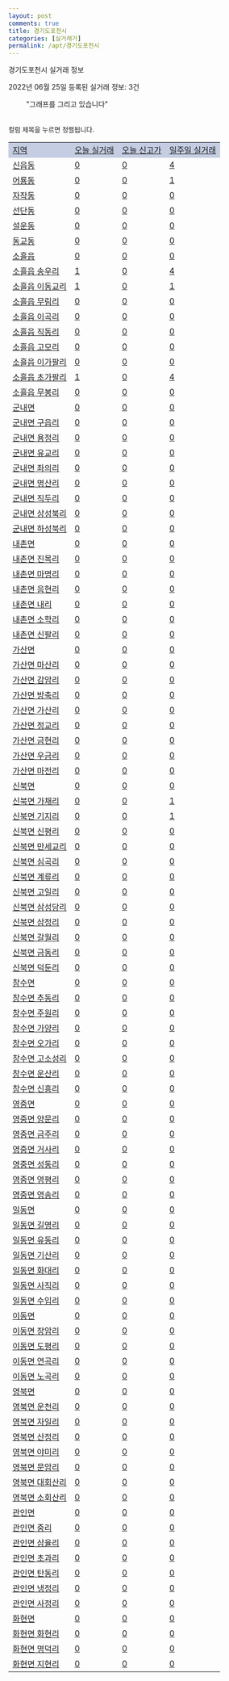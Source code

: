 ```yaml
---
layout: post
comments: true
title: 경기도포천시
categories: [실거래가]
permalink: /apt/경기도포천시
---
```


경기도포천시 실거래 정보

2022년 06월 25일 등록된 실거래 정보: 3건

<!--<script async src="https://pagead2.googlesyndication.com/pagead/js/adsbygoogle.js?client=ca-pub-3485438051770037"
 crossorigin="anonymous"></script>-->

<script type="text/javascript">
  google.charts.load('current', {'packages':['corechart']});
  google.charts.setOnLoadCallback(drawChart);

  function drawChart() {
    var data = google.visualization.arrayToDataTable([['거래일', '매매', '전월세', '전매'], ['21-01', 5, 0, 0], ['21-02', 0, 2, 0], ['21-03', 0, 1, 0], ['21-04', 0, 1, 0], ['21-05', 10, 15, 0], ['21-06', 53, 46, 1], ['21-07', 102, 61, 13], ['21-08', 99, 66, 14], ['21-09', 109, 69, 8], ['21-10', 103, 72, 6], ['21-11', 57, 52, 3], ['21-12', 68, 55, 4], ['22-01', 33, 53, 3], ['22-02', 51, 62, 2], ['22-03', 78, 54, 6], ['22-04', 73, 88, 10], ['22-05', 59, 65, 8], ['22-06', 30, 25, 11]]);

    var options = {
      title: '최근 1년간 유형별 거래량 추이',
      legend: { position: 'bottom' }
    };

    setTimeout(function() {
        var chart = new google.visualization.LineChart(document.getElementById('columnchart_material'));
        chart.draw(data, (options));
        document.getElementById('loading').style.display = 'none';
        var dayLabel = (new Date()).getDay();
        if (dayLabel < 2) {
            sorttable.innerSortFunction.apply(document.getElementById('week'), []);
            sorttable.innerSortFunction.apply(document.getElementById('week'), []);        
        }
        else {
            sorttable.innerSortFunction.apply(document.getElementById('today'), []);
            sorttable.innerSortFunction.apply(document.getElementById('today'), []);
        }
    }, 200);

  }
</script>

<div id="loading" style="z-index:20; display: block; margin-left: 35px">"그래프를 그리고 있습니다"</div>
<div id="columnchart_material" style="width: 95%; margin-left: -35px; display: block"></div>
<!--<div style="width: 95%; margin-left: -35px; display: block">
      <script async src="https://pagead2.googlesyndication.com/pagead/js/adsbygoogle.js?client=ca-pub-3485438051770037"
          crossorigin="anonymous"></script>
      <ins class="adsbygoogle"
          style="display:block"
          data-ad-format="fluid"
          data-ad-layout-key="-fb+5w+4e-db+86"
          data-ad-client="ca-pub-3485438051770037"
          data-ad-slot="1827090281"></ins>
      <script>
          (adsbygoogle = window.adsbygoogle || []).push({});
      </script>
</div>-->
<br>

<font size='small' style='font-size: small;'>컬럼 제목을 누르면 정렬됩니다.</font>
<table class="sortable">
  <tr style='background-color: rgba(114, 132, 186,0.4);'>
    <td id="region"><a href="#">지역</a></td>
    <td id="today"><a href="#">오늘 실거래</a></td>
    <td id="today_new"><a href="#">오늘 신고가</a></td>
    <td id="week"><a href="#">일주일 실거래</a></td>
  </tr>

  
  <tr class="item">
    <td><a href="경기도포천시신읍동">신읍동</a></td>
    <td><a href="경기도포천시신읍동">0</a></td>
    <td><a href="경기도포천시신읍동">0</a></td>
    <td><a href="경기도포천시신읍동">4</a></td>
  </tr>
    

  <tr class="item">
    <td><a href="경기도포천시어룡동">어룡동</a></td>
    <td><a href="경기도포천시어룡동">0</a></td>
    <td><a href="경기도포천시어룡동">0</a></td>
    <td><a href="경기도포천시어룡동">1</a></td>
  </tr>
    

  <tr class="item">
    <td><a href="경기도포천시자작동">자작동</a></td>
    <td><a href="경기도포천시자작동">0</a></td>
    <td><a href="경기도포천시자작동">0</a></td>
    <td><a href="경기도포천시자작동">0</a></td>
  </tr>
    

  <tr class="item">
    <td><a href="경기도포천시선단동">선단동</a></td>
    <td><a href="경기도포천시선단동">0</a></td>
    <td><a href="경기도포천시선단동">0</a></td>
    <td><a href="경기도포천시선단동">0</a></td>
  </tr>
    

  <tr class="item">
    <td><a href="경기도포천시설운동">설운동</a></td>
    <td><a href="경기도포천시설운동">0</a></td>
    <td><a href="경기도포천시설운동">0</a></td>
    <td><a href="경기도포천시설운동">0</a></td>
  </tr>
    

  <tr class="item">
    <td><a href="경기도포천시동교동">동교동</a></td>
    <td><a href="경기도포천시동교동">0</a></td>
    <td><a href="경기도포천시동교동">0</a></td>
    <td><a href="경기도포천시동교동">0</a></td>
  </tr>
    

  <tr class="item">
    <td><a href="경기도포천시소흘읍">소흘읍</a></td>
    <td><a href="경기도포천시소흘읍">0</a></td>
    <td><a href="경기도포천시소흘읍">0</a></td>
    <td><a href="경기도포천시소흘읍">0</a></td>
  </tr>
    

  <tr class="item">
    <td><a href="경기도포천시소흘읍송우리">소흘읍 송우리</a></td>
    <td><a href="경기도포천시소흘읍송우리">1</a></td>
    <td><a href="경기도포천시소흘읍송우리">0</a></td>
    <td><a href="경기도포천시소흘읍송우리">4</a></td>
  </tr>
    

  <tr class="item">
    <td><a href="경기도포천시소흘읍이동교리">소흘읍 이동교리</a></td>
    <td><a href="경기도포천시소흘읍이동교리">1</a></td>
    <td><a href="경기도포천시소흘읍이동교리">0</a></td>
    <td><a href="경기도포천시소흘읍이동교리">1</a></td>
  </tr>
    

  <tr class="item">
    <td><a href="경기도포천시소흘읍무림리">소흘읍 무림리</a></td>
    <td><a href="경기도포천시소흘읍무림리">0</a></td>
    <td><a href="경기도포천시소흘읍무림리">0</a></td>
    <td><a href="경기도포천시소흘읍무림리">0</a></td>
  </tr>
    

  <tr class="item">
    <td><a href="경기도포천시소흘읍이곡리">소흘읍 이곡리</a></td>
    <td><a href="경기도포천시소흘읍이곡리">0</a></td>
    <td><a href="경기도포천시소흘읍이곡리">0</a></td>
    <td><a href="경기도포천시소흘읍이곡리">0</a></td>
  </tr>
    

  <tr class="item">
    <td><a href="경기도포천시소흘읍직동리">소흘읍 직동리</a></td>
    <td><a href="경기도포천시소흘읍직동리">0</a></td>
    <td><a href="경기도포천시소흘읍직동리">0</a></td>
    <td><a href="경기도포천시소흘읍직동리">0</a></td>
  </tr>
    

  <tr class="item">
    <td><a href="경기도포천시소흘읍고모리">소흘읍 고모리</a></td>
    <td><a href="경기도포천시소흘읍고모리">0</a></td>
    <td><a href="경기도포천시소흘읍고모리">0</a></td>
    <td><a href="경기도포천시소흘읍고모리">0</a></td>
  </tr>
    

  <tr class="item">
    <td><a href="경기도포천시소흘읍이가팔리">소흘읍 이가팔리</a></td>
    <td><a href="경기도포천시소흘읍이가팔리">0</a></td>
    <td><a href="경기도포천시소흘읍이가팔리">0</a></td>
    <td><a href="경기도포천시소흘읍이가팔리">0</a></td>
  </tr>
    

  <tr class="item">
    <td><a href="경기도포천시소흘읍초가팔리">소흘읍 초가팔리</a></td>
    <td><a href="경기도포천시소흘읍초가팔리">1</a></td>
    <td><a href="경기도포천시소흘읍초가팔리">0</a></td>
    <td><a href="경기도포천시소흘읍초가팔리">4</a></td>
  </tr>
    

  <tr class="item">
    <td><a href="경기도포천시소흘읍무봉리">소흘읍 무봉리</a></td>
    <td><a href="경기도포천시소흘읍무봉리">0</a></td>
    <td><a href="경기도포천시소흘읍무봉리">0</a></td>
    <td><a href="경기도포천시소흘읍무봉리">0</a></td>
  </tr>
    

  <tr class="item">
    <td><a href="경기도포천시군내면">군내면</a></td>
    <td><a href="경기도포천시군내면">0</a></td>
    <td><a href="경기도포천시군내면">0</a></td>
    <td><a href="경기도포천시군내면">0</a></td>
  </tr>
    

  <tr class="item">
    <td><a href="경기도포천시군내면구읍리">군내면 구읍리</a></td>
    <td><a href="경기도포천시군내면구읍리">0</a></td>
    <td><a href="경기도포천시군내면구읍리">0</a></td>
    <td><a href="경기도포천시군내면구읍리">0</a></td>
  </tr>
    

  <tr class="item">
    <td><a href="경기도포천시군내면용정리">군내면 용정리</a></td>
    <td><a href="경기도포천시군내면용정리">0</a></td>
    <td><a href="경기도포천시군내면용정리">0</a></td>
    <td><a href="경기도포천시군내면용정리">0</a></td>
  </tr>
    

  <tr class="item">
    <td><a href="경기도포천시군내면유교리">군내면 유교리</a></td>
    <td><a href="경기도포천시군내면유교리">0</a></td>
    <td><a href="경기도포천시군내면유교리">0</a></td>
    <td><a href="경기도포천시군내면유교리">0</a></td>
  </tr>
    

  <tr class="item">
    <td><a href="경기도포천시군내면좌의리">군내면 좌의리</a></td>
    <td><a href="경기도포천시군내면좌의리">0</a></td>
    <td><a href="경기도포천시군내면좌의리">0</a></td>
    <td><a href="경기도포천시군내면좌의리">0</a></td>
  </tr>
    

  <tr class="item">
    <td><a href="경기도포천시군내면명산리">군내면 명산리</a></td>
    <td><a href="경기도포천시군내면명산리">0</a></td>
    <td><a href="경기도포천시군내면명산리">0</a></td>
    <td><a href="경기도포천시군내면명산리">0</a></td>
  </tr>
    

  <tr class="item">
    <td><a href="경기도포천시군내면직두리">군내면 직두리</a></td>
    <td><a href="경기도포천시군내면직두리">0</a></td>
    <td><a href="경기도포천시군내면직두리">0</a></td>
    <td><a href="경기도포천시군내면직두리">0</a></td>
  </tr>
    

  <tr class="item">
    <td><a href="경기도포천시군내면상성북리">군내면 상성북리</a></td>
    <td><a href="경기도포천시군내면상성북리">0</a></td>
    <td><a href="경기도포천시군내면상성북리">0</a></td>
    <td><a href="경기도포천시군내면상성북리">0</a></td>
  </tr>
    

  <tr class="item">
    <td><a href="경기도포천시군내면하성북리">군내면 하성북리</a></td>
    <td><a href="경기도포천시군내면하성북리">0</a></td>
    <td><a href="경기도포천시군내면하성북리">0</a></td>
    <td><a href="경기도포천시군내면하성북리">0</a></td>
  </tr>
    

  <tr class="item">
    <td><a href="경기도포천시내촌면">내촌면</a></td>
    <td><a href="경기도포천시내촌면">0</a></td>
    <td><a href="경기도포천시내촌면">0</a></td>
    <td><a href="경기도포천시내촌면">0</a></td>
  </tr>
    

  <tr class="item">
    <td><a href="경기도포천시내촌면진목리">내촌면 진목리</a></td>
    <td><a href="경기도포천시내촌면진목리">0</a></td>
    <td><a href="경기도포천시내촌면진목리">0</a></td>
    <td><a href="경기도포천시내촌면진목리">0</a></td>
  </tr>
    

  <tr class="item">
    <td><a href="경기도포천시내촌면마명리">내촌면 마명리</a></td>
    <td><a href="경기도포천시내촌면마명리">0</a></td>
    <td><a href="경기도포천시내촌면마명리">0</a></td>
    <td><a href="경기도포천시내촌면마명리">0</a></td>
  </tr>
    

  <tr class="item">
    <td><a href="경기도포천시내촌면음현리">내촌면 음현리</a></td>
    <td><a href="경기도포천시내촌면음현리">0</a></td>
    <td><a href="경기도포천시내촌면음현리">0</a></td>
    <td><a href="경기도포천시내촌면음현리">0</a></td>
  </tr>
    

  <tr class="item">
    <td><a href="경기도포천시내촌면내리">내촌면 내리</a></td>
    <td><a href="경기도포천시내촌면내리">0</a></td>
    <td><a href="경기도포천시내촌면내리">0</a></td>
    <td><a href="경기도포천시내촌면내리">0</a></td>
  </tr>
    

  <tr class="item">
    <td><a href="경기도포천시내촌면소학리">내촌면 소학리</a></td>
    <td><a href="경기도포천시내촌면소학리">0</a></td>
    <td><a href="경기도포천시내촌면소학리">0</a></td>
    <td><a href="경기도포천시내촌면소학리">0</a></td>
  </tr>
    

  <tr class="item">
    <td><a href="경기도포천시내촌면신팔리">내촌면 신팔리</a></td>
    <td><a href="경기도포천시내촌면신팔리">0</a></td>
    <td><a href="경기도포천시내촌면신팔리">0</a></td>
    <td><a href="경기도포천시내촌면신팔리">0</a></td>
  </tr>
    

  <tr class="item">
    <td><a href="경기도포천시가산면">가산면</a></td>
    <td><a href="경기도포천시가산면">0</a></td>
    <td><a href="경기도포천시가산면">0</a></td>
    <td><a href="경기도포천시가산면">0</a></td>
  </tr>
    

  <tr class="item">
    <td><a href="경기도포천시가산면마산리">가산면 마산리</a></td>
    <td><a href="경기도포천시가산면마산리">0</a></td>
    <td><a href="경기도포천시가산면마산리">0</a></td>
    <td><a href="경기도포천시가산면마산리">0</a></td>
  </tr>
    

  <tr class="item">
    <td><a href="경기도포천시가산면감암리">가산면 감암리</a></td>
    <td><a href="경기도포천시가산면감암리">0</a></td>
    <td><a href="경기도포천시가산면감암리">0</a></td>
    <td><a href="경기도포천시가산면감암리">0</a></td>
  </tr>
    

  <tr class="item">
    <td><a href="경기도포천시가산면방축리">가산면 방축리</a></td>
    <td><a href="경기도포천시가산면방축리">0</a></td>
    <td><a href="경기도포천시가산면방축리">0</a></td>
    <td><a href="경기도포천시가산면방축리">0</a></td>
  </tr>
    

  <tr class="item">
    <td><a href="경기도포천시가산면가산리">가산면 가산리</a></td>
    <td><a href="경기도포천시가산면가산리">0</a></td>
    <td><a href="경기도포천시가산면가산리">0</a></td>
    <td><a href="경기도포천시가산면가산리">0</a></td>
  </tr>
    

  <tr class="item">
    <td><a href="경기도포천시가산면정교리">가산면 정교리</a></td>
    <td><a href="경기도포천시가산면정교리">0</a></td>
    <td><a href="경기도포천시가산면정교리">0</a></td>
    <td><a href="경기도포천시가산면정교리">0</a></td>
  </tr>
    

  <tr class="item">
    <td><a href="경기도포천시가산면금현리">가산면 금현리</a></td>
    <td><a href="경기도포천시가산면금현리">0</a></td>
    <td><a href="경기도포천시가산면금현리">0</a></td>
    <td><a href="경기도포천시가산면금현리">0</a></td>
  </tr>
    

  <tr class="item">
    <td><a href="경기도포천시가산면우금리">가산면 우금리</a></td>
    <td><a href="경기도포천시가산면우금리">0</a></td>
    <td><a href="경기도포천시가산면우금리">0</a></td>
    <td><a href="경기도포천시가산면우금리">0</a></td>
  </tr>
    

  <tr class="item">
    <td><a href="경기도포천시가산면마전리">가산면 마전리</a></td>
    <td><a href="경기도포천시가산면마전리">0</a></td>
    <td><a href="경기도포천시가산면마전리">0</a></td>
    <td><a href="경기도포천시가산면마전리">0</a></td>
  </tr>
    

  <tr class="item">
    <td><a href="경기도포천시신북면">신북면</a></td>
    <td><a href="경기도포천시신북면">0</a></td>
    <td><a href="경기도포천시신북면">0</a></td>
    <td><a href="경기도포천시신북면">0</a></td>
  </tr>
    

  <tr class="item">
    <td><a href="경기도포천시신북면가채리">신북면 가채리</a></td>
    <td><a href="경기도포천시신북면가채리">0</a></td>
    <td><a href="경기도포천시신북면가채리">0</a></td>
    <td><a href="경기도포천시신북면가채리">1</a></td>
  </tr>
    

  <tr class="item">
    <td><a href="경기도포천시신북면기지리">신북면 기지리</a></td>
    <td><a href="경기도포천시신북면기지리">0</a></td>
    <td><a href="경기도포천시신북면기지리">0</a></td>
    <td><a href="경기도포천시신북면기지리">1</a></td>
  </tr>
    

  <tr class="item">
    <td><a href="경기도포천시신북면신평리">신북면 신평리</a></td>
    <td><a href="경기도포천시신북면신평리">0</a></td>
    <td><a href="경기도포천시신북면신평리">0</a></td>
    <td><a href="경기도포천시신북면신평리">0</a></td>
  </tr>
    

  <tr class="item">
    <td><a href="경기도포천시신북면만세교리">신북면 만세교리</a></td>
    <td><a href="경기도포천시신북면만세교리">0</a></td>
    <td><a href="경기도포천시신북면만세교리">0</a></td>
    <td><a href="경기도포천시신북면만세교리">0</a></td>
  </tr>
    

  <tr class="item">
    <td><a href="경기도포천시신북면심곡리">신북면 심곡리</a></td>
    <td><a href="경기도포천시신북면심곡리">0</a></td>
    <td><a href="경기도포천시신북면심곡리">0</a></td>
    <td><a href="경기도포천시신북면심곡리">0</a></td>
  </tr>
    

  <tr class="item">
    <td><a href="경기도포천시신북면계류리">신북면 계류리</a></td>
    <td><a href="경기도포천시신북면계류리">0</a></td>
    <td><a href="경기도포천시신북면계류리">0</a></td>
    <td><a href="경기도포천시신북면계류리">0</a></td>
  </tr>
    

  <tr class="item">
    <td><a href="경기도포천시신북면고일리">신북면 고일리</a></td>
    <td><a href="경기도포천시신북면고일리">0</a></td>
    <td><a href="경기도포천시신북면고일리">0</a></td>
    <td><a href="경기도포천시신북면고일리">0</a></td>
  </tr>
    

  <tr class="item">
    <td><a href="경기도포천시신북면삼성당리">신북면 삼성당리</a></td>
    <td><a href="경기도포천시신북면삼성당리">0</a></td>
    <td><a href="경기도포천시신북면삼성당리">0</a></td>
    <td><a href="경기도포천시신북면삼성당리">0</a></td>
  </tr>
    

  <tr class="item">
    <td><a href="경기도포천시신북면삼정리">신북면 삼정리</a></td>
    <td><a href="경기도포천시신북면삼정리">0</a></td>
    <td><a href="경기도포천시신북면삼정리">0</a></td>
    <td><a href="경기도포천시신북면삼정리">0</a></td>
  </tr>
    

  <tr class="item">
    <td><a href="경기도포천시신북면갈월리">신북면 갈월리</a></td>
    <td><a href="경기도포천시신북면갈월리">0</a></td>
    <td><a href="경기도포천시신북면갈월리">0</a></td>
    <td><a href="경기도포천시신북면갈월리">0</a></td>
  </tr>
    

  <tr class="item">
    <td><a href="경기도포천시신북면금동리">신북면 금동리</a></td>
    <td><a href="경기도포천시신북면금동리">0</a></td>
    <td><a href="경기도포천시신북면금동리">0</a></td>
    <td><a href="경기도포천시신북면금동리">0</a></td>
  </tr>
    

  <tr class="item">
    <td><a href="경기도포천시신북면덕둔리">신북면 덕둔리</a></td>
    <td><a href="경기도포천시신북면덕둔리">0</a></td>
    <td><a href="경기도포천시신북면덕둔리">0</a></td>
    <td><a href="경기도포천시신북면덕둔리">0</a></td>
  </tr>
    

  <tr class="item">
    <td><a href="경기도포천시창수면">창수면</a></td>
    <td><a href="경기도포천시창수면">0</a></td>
    <td><a href="경기도포천시창수면">0</a></td>
    <td><a href="경기도포천시창수면">0</a></td>
  </tr>
    

  <tr class="item">
    <td><a href="경기도포천시창수면추동리">창수면 추동리</a></td>
    <td><a href="경기도포천시창수면추동리">0</a></td>
    <td><a href="경기도포천시창수면추동리">0</a></td>
    <td><a href="경기도포천시창수면추동리">0</a></td>
  </tr>
    

  <tr class="item">
    <td><a href="경기도포천시창수면주원리">창수면 주원리</a></td>
    <td><a href="경기도포천시창수면주원리">0</a></td>
    <td><a href="경기도포천시창수면주원리">0</a></td>
    <td><a href="경기도포천시창수면주원리">0</a></td>
  </tr>
    

  <tr class="item">
    <td><a href="경기도포천시창수면가양리">창수면 가양리</a></td>
    <td><a href="경기도포천시창수면가양리">0</a></td>
    <td><a href="경기도포천시창수면가양리">0</a></td>
    <td><a href="경기도포천시창수면가양리">0</a></td>
  </tr>
    

  <tr class="item">
    <td><a href="경기도포천시창수면오가리">창수면 오가리</a></td>
    <td><a href="경기도포천시창수면오가리">0</a></td>
    <td><a href="경기도포천시창수면오가리">0</a></td>
    <td><a href="경기도포천시창수면오가리">0</a></td>
  </tr>
    

  <tr class="item">
    <td><a href="경기도포천시창수면고소성리">창수면 고소성리</a></td>
    <td><a href="경기도포천시창수면고소성리">0</a></td>
    <td><a href="경기도포천시창수면고소성리">0</a></td>
    <td><a href="경기도포천시창수면고소성리">0</a></td>
  </tr>
    

  <tr class="item">
    <td><a href="경기도포천시창수면운산리">창수면 운산리</a></td>
    <td><a href="경기도포천시창수면운산리">0</a></td>
    <td><a href="경기도포천시창수면운산리">0</a></td>
    <td><a href="경기도포천시창수면운산리">0</a></td>
  </tr>
    

  <tr class="item">
    <td><a href="경기도포천시창수면신흥리">창수면 신흥리</a></td>
    <td><a href="경기도포천시창수면신흥리">0</a></td>
    <td><a href="경기도포천시창수면신흥리">0</a></td>
    <td><a href="경기도포천시창수면신흥리">0</a></td>
  </tr>
    

  <tr class="item">
    <td><a href="경기도포천시영중면">영중면</a></td>
    <td><a href="경기도포천시영중면">0</a></td>
    <td><a href="경기도포천시영중면">0</a></td>
    <td><a href="경기도포천시영중면">0</a></td>
  </tr>
    

  <tr class="item">
    <td><a href="경기도포천시영중면양문리">영중면 양문리</a></td>
    <td><a href="경기도포천시영중면양문리">0</a></td>
    <td><a href="경기도포천시영중면양문리">0</a></td>
    <td><a href="경기도포천시영중면양문리">0</a></td>
  </tr>
    

  <tr class="item">
    <td><a href="경기도포천시영중면금주리">영중면 금주리</a></td>
    <td><a href="경기도포천시영중면금주리">0</a></td>
    <td><a href="경기도포천시영중면금주리">0</a></td>
    <td><a href="경기도포천시영중면금주리">0</a></td>
  </tr>
    

  <tr class="item">
    <td><a href="경기도포천시영중면거사리">영중면 거사리</a></td>
    <td><a href="경기도포천시영중면거사리">0</a></td>
    <td><a href="경기도포천시영중면거사리">0</a></td>
    <td><a href="경기도포천시영중면거사리">0</a></td>
  </tr>
    

  <tr class="item">
    <td><a href="경기도포천시영중면성동리">영중면 성동리</a></td>
    <td><a href="경기도포천시영중면성동리">0</a></td>
    <td><a href="경기도포천시영중면성동리">0</a></td>
    <td><a href="경기도포천시영중면성동리">0</a></td>
  </tr>
    

  <tr class="item">
    <td><a href="경기도포천시영중면영평리">영중면 영평리</a></td>
    <td><a href="경기도포천시영중면영평리">0</a></td>
    <td><a href="경기도포천시영중면영평리">0</a></td>
    <td><a href="경기도포천시영중면영평리">0</a></td>
  </tr>
    

  <tr class="item">
    <td><a href="경기도포천시영중면영송리">영중면 영송리</a></td>
    <td><a href="경기도포천시영중면영송리">0</a></td>
    <td><a href="경기도포천시영중면영송리">0</a></td>
    <td><a href="경기도포천시영중면영송리">0</a></td>
  </tr>
    

  <tr class="item">
    <td><a href="경기도포천시일동면">일동면</a></td>
    <td><a href="경기도포천시일동면">0</a></td>
    <td><a href="경기도포천시일동면">0</a></td>
    <td><a href="경기도포천시일동면">0</a></td>
  </tr>
    

  <tr class="item">
    <td><a href="경기도포천시일동면길명리">일동면 길명리</a></td>
    <td><a href="경기도포천시일동면길명리">0</a></td>
    <td><a href="경기도포천시일동면길명리">0</a></td>
    <td><a href="경기도포천시일동면길명리">0</a></td>
  </tr>
    

  <tr class="item">
    <td><a href="경기도포천시일동면유동리">일동면 유동리</a></td>
    <td><a href="경기도포천시일동면유동리">0</a></td>
    <td><a href="경기도포천시일동면유동리">0</a></td>
    <td><a href="경기도포천시일동면유동리">0</a></td>
  </tr>
    

  <tr class="item">
    <td><a href="경기도포천시일동면기산리">일동면 기산리</a></td>
    <td><a href="경기도포천시일동면기산리">0</a></td>
    <td><a href="경기도포천시일동면기산리">0</a></td>
    <td><a href="경기도포천시일동면기산리">0</a></td>
  </tr>
    

  <tr class="item">
    <td><a href="경기도포천시일동면화대리">일동면 화대리</a></td>
    <td><a href="경기도포천시일동면화대리">0</a></td>
    <td><a href="경기도포천시일동면화대리">0</a></td>
    <td><a href="경기도포천시일동면화대리">0</a></td>
  </tr>
    

  <tr class="item">
    <td><a href="경기도포천시일동면사직리">일동면 사직리</a></td>
    <td><a href="경기도포천시일동면사직리">0</a></td>
    <td><a href="경기도포천시일동면사직리">0</a></td>
    <td><a href="경기도포천시일동면사직리">0</a></td>
  </tr>
    

  <tr class="item">
    <td><a href="경기도포천시일동면수입리">일동면 수입리</a></td>
    <td><a href="경기도포천시일동면수입리">0</a></td>
    <td><a href="경기도포천시일동면수입리">0</a></td>
    <td><a href="경기도포천시일동면수입리">0</a></td>
  </tr>
    

  <tr class="item">
    <td><a href="경기도포천시이동면">이동면</a></td>
    <td><a href="경기도포천시이동면">0</a></td>
    <td><a href="경기도포천시이동면">0</a></td>
    <td><a href="경기도포천시이동면">0</a></td>
  </tr>
    

  <tr class="item">
    <td><a href="경기도포천시이동면장암리">이동면 장암리</a></td>
    <td><a href="경기도포천시이동면장암리">0</a></td>
    <td><a href="경기도포천시이동면장암리">0</a></td>
    <td><a href="경기도포천시이동면장암리">0</a></td>
  </tr>
    

  <tr class="item">
    <td><a href="경기도포천시이동면도평리">이동면 도평리</a></td>
    <td><a href="경기도포천시이동면도평리">0</a></td>
    <td><a href="경기도포천시이동면도평리">0</a></td>
    <td><a href="경기도포천시이동면도평리">0</a></td>
  </tr>
    

  <tr class="item">
    <td><a href="경기도포천시이동면연곡리">이동면 연곡리</a></td>
    <td><a href="경기도포천시이동면연곡리">0</a></td>
    <td><a href="경기도포천시이동면연곡리">0</a></td>
    <td><a href="경기도포천시이동면연곡리">0</a></td>
  </tr>
    

  <tr class="item">
    <td><a href="경기도포천시이동면노곡리">이동면 노곡리</a></td>
    <td><a href="경기도포천시이동면노곡리">0</a></td>
    <td><a href="경기도포천시이동면노곡리">0</a></td>
    <td><a href="경기도포천시이동면노곡리">0</a></td>
  </tr>
    

  <tr class="item">
    <td><a href="경기도포천시영북면">영북면</a></td>
    <td><a href="경기도포천시영북면">0</a></td>
    <td><a href="경기도포천시영북면">0</a></td>
    <td><a href="경기도포천시영북면">0</a></td>
  </tr>
    

  <tr class="item">
    <td><a href="경기도포천시영북면운천리">영북면 운천리</a></td>
    <td><a href="경기도포천시영북면운천리">0</a></td>
    <td><a href="경기도포천시영북면운천리">0</a></td>
    <td><a href="경기도포천시영북면운천리">0</a></td>
  </tr>
    

  <tr class="item">
    <td><a href="경기도포천시영북면자일리">영북면 자일리</a></td>
    <td><a href="경기도포천시영북면자일리">0</a></td>
    <td><a href="경기도포천시영북면자일리">0</a></td>
    <td><a href="경기도포천시영북면자일리">0</a></td>
  </tr>
    

  <tr class="item">
    <td><a href="경기도포천시영북면산정리">영북면 산정리</a></td>
    <td><a href="경기도포천시영북면산정리">0</a></td>
    <td><a href="경기도포천시영북면산정리">0</a></td>
    <td><a href="경기도포천시영북면산정리">0</a></td>
  </tr>
    

  <tr class="item">
    <td><a href="경기도포천시영북면야미리">영북면 야미리</a></td>
    <td><a href="경기도포천시영북면야미리">0</a></td>
    <td><a href="경기도포천시영북면야미리">0</a></td>
    <td><a href="경기도포천시영북면야미리">0</a></td>
  </tr>
    

  <tr class="item">
    <td><a href="경기도포천시영북면문암리">영북면 문암리</a></td>
    <td><a href="경기도포천시영북면문암리">0</a></td>
    <td><a href="경기도포천시영북면문암리">0</a></td>
    <td><a href="경기도포천시영북면문암리">0</a></td>
  </tr>
    

  <tr class="item">
    <td><a href="경기도포천시영북면대회산리">영북면 대회산리</a></td>
    <td><a href="경기도포천시영북면대회산리">0</a></td>
    <td><a href="경기도포천시영북면대회산리">0</a></td>
    <td><a href="경기도포천시영북면대회산리">0</a></td>
  </tr>
    

  <tr class="item">
    <td><a href="경기도포천시영북면소회산리">영북면 소회산리</a></td>
    <td><a href="경기도포천시영북면소회산리">0</a></td>
    <td><a href="경기도포천시영북면소회산리">0</a></td>
    <td><a href="경기도포천시영북면소회산리">0</a></td>
  </tr>
    

  <tr class="item">
    <td><a href="경기도포천시관인면">관인면</a></td>
    <td><a href="경기도포천시관인면">0</a></td>
    <td><a href="경기도포천시관인면">0</a></td>
    <td><a href="경기도포천시관인면">0</a></td>
  </tr>
    

  <tr class="item">
    <td><a href="경기도포천시관인면중리">관인면 중리</a></td>
    <td><a href="경기도포천시관인면중리">0</a></td>
    <td><a href="경기도포천시관인면중리">0</a></td>
    <td><a href="경기도포천시관인면중리">0</a></td>
  </tr>
    

  <tr class="item">
    <td><a href="경기도포천시관인면삼율리">관인면 삼율리</a></td>
    <td><a href="경기도포천시관인면삼율리">0</a></td>
    <td><a href="경기도포천시관인면삼율리">0</a></td>
    <td><a href="경기도포천시관인면삼율리">0</a></td>
  </tr>
    

  <tr class="item">
    <td><a href="경기도포천시관인면초과리">관인면 초과리</a></td>
    <td><a href="경기도포천시관인면초과리">0</a></td>
    <td><a href="경기도포천시관인면초과리">0</a></td>
    <td><a href="경기도포천시관인면초과리">0</a></td>
  </tr>
    

  <tr class="item">
    <td><a href="경기도포천시관인면탄동리">관인면 탄동리</a></td>
    <td><a href="경기도포천시관인면탄동리">0</a></td>
    <td><a href="경기도포천시관인면탄동리">0</a></td>
    <td><a href="경기도포천시관인면탄동리">0</a></td>
  </tr>
    

  <tr class="item">
    <td><a href="경기도포천시관인면냉정리">관인면 냉정리</a></td>
    <td><a href="경기도포천시관인면냉정리">0</a></td>
    <td><a href="경기도포천시관인면냉정리">0</a></td>
    <td><a href="경기도포천시관인면냉정리">0</a></td>
  </tr>
    

  <tr class="item">
    <td><a href="경기도포천시관인면사정리">관인면 사정리</a></td>
    <td><a href="경기도포천시관인면사정리">0</a></td>
    <td><a href="경기도포천시관인면사정리">0</a></td>
    <td><a href="경기도포천시관인면사정리">0</a></td>
  </tr>
    

  <tr class="item">
    <td><a href="경기도포천시화현면">화현면</a></td>
    <td><a href="경기도포천시화현면">0</a></td>
    <td><a href="경기도포천시화현면">0</a></td>
    <td><a href="경기도포천시화현면">0</a></td>
  </tr>
    

  <tr class="item">
    <td><a href="경기도포천시화현면화현리">화현면 화현리</a></td>
    <td><a href="경기도포천시화현면화현리">0</a></td>
    <td><a href="경기도포천시화현면화현리">0</a></td>
    <td><a href="경기도포천시화현면화현리">0</a></td>
  </tr>
    

  <tr class="item">
    <td><a href="경기도포천시화현면명덕리">화현면 명덕리</a></td>
    <td><a href="경기도포천시화현면명덕리">0</a></td>
    <td><a href="경기도포천시화현면명덕리">0</a></td>
    <td><a href="경기도포천시화현면명덕리">0</a></td>
  </tr>
    

  <tr class="item">
    <td><a href="경기도포천시화현면지현리">화현면 지현리</a></td>
    <td><a href="경기도포천시화현면지현리">0</a></td>
    <td><a href="경기도포천시화현면지현리">0</a></td>
    <td><a href="경기도포천시화현면지현리">0</a></td>
  </tr>
    


</table>


    